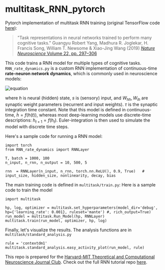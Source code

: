 # multitask_RNN_pytorch

Pytorch implementation of multitask RNN training (original TensorFlow code [here](https://github.com/gyyang/multitask)):

> "Task representations in neural networks trained to perform many cognitive tasks." Guangyu Robert Yang, Madhura R. Joglekar, H. Francis Song, William T. Newsome & Xiao-Jing Wang (2019) [*Nature Neuroscience* Volume 22, pp. 297–306](https://www.nature.com/articles/s41593-018-0310-2)


This code trains a RNN model for multiple types of cognitive tasks. `RNN_rate_dynamics.py` is a custom RNN implementation of continuous-time **rate-neuron network dynamics**, which is commonly used in neuroscience models:

![equation](https://latex.codecogs.com/gif.latex?\bg_white&space;\tau&space;\dot{h}&space;=&space;-&space;h&space;&plus;&space;\sigma(W_{hh}&space;h&space;&plus;&space;W_{ih}&space;s))

where $h$ is neural (hidden) state,  $s$ is (sensory) input, and $W_{hh}, W_{ih}$ are synaptic weight parameters (recurrent and input weights).
$\tau$ is the synaptic integration time constant. 
Note that this model is defined in continuous-time, $\dot{h} = f(h(t))$, 
whereas most deep-learning models use discrete-time descriptions: $h_{t+1} = f(h_{t})$. Euler-integration is then used to simulate the model with discrete time steps. 

Here's a sample code for running a RNN model:

```
import torch
from RNN_rate_dynamics import RNNLayer

T, batch = 1000, 100
n_input, n_rnn, n_output = 10, 500, 5

rnn  = RNNLayer(n_input, n_rnn, torch.nn.ReLU(), 0.9, True)   # input_size, hidden_size, nonlinearity, decay, bias
```

The main training code is defined in `multitask/train.py`: 
Here is a sample code to train the model

```
import multitask

hp, log, optimizer = multitask.set_hyperparameters(model_dir='debug', hp={'learning_rate': 0.001}, ruleset='mante') #, rich_output=True)
run_model = multitask.Run_Model(hp, RNNLayer)
multitask.train(run_model, optimizer, hp, log)
```

Finally, let's visualize the results. The analysis functions are in `multitask/standard_analysis.py`

```
rule = 'contextdm1'
multitask.standard_analysis.easy_activity_plot(run_model, rule)
```


This repo is prepared for the [Harvard-MIT Theoretical and Computational Neuroscience Journal Club](https://compneurojc.github.io/).
Check out the full RNN tutorial repo [here](https://github.com/jennhu/rnn-tutorial).

